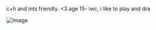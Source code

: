<front> c+h and ints friendly. <3
age 15- iwc, i like to play and dra

![Image](https://github.com/user-attachments/assets/0c1a6eef-1650-4682-88e7-05920fa757a5)

